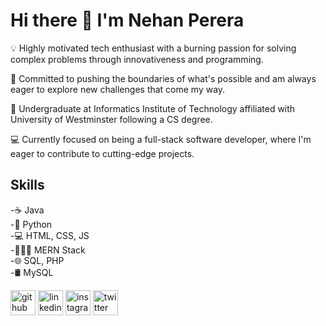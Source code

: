 # Hi there 👋 I'm Nehan Perera

💡 Highly motivated tech enthusiast with a burning passion for solving complex problems through innovativeness and programming.

🚀 Committed to pushing the boundaries of what's possible and am always eager to explore new challenges that come my way.

🌱 Undergraduate at Informatics Institute of Technology affiliated with University of Westminster following a CS degree.

💻 Currently focused on being a full-stack software developer, where I'm eager to contribute to cutting-edge projects.

## Skills
-☕ Java <br>
-🐍 Python <br>
-💻 HTML, CSS, JS <br>
-👩🏻‍💻 MERN Stack <br>
-🌐 SQL, PHP <br>
-🛢 MySQL 

[<img src='https://cdn.jsdelivr.net/npm/simple-icons@3.0.1/icons/github.svg' alt='github' height='40'>](https://github.com/NehanMP)   [<img src='https://cdn.jsdelivr.net/npm/simple-icons@3.0.1/icons/linkedin.svg' alt='linkedin' height='40'>](https://www.linkedin.com/in/nehan-perera/)   [<img src='https://cdn.jsdelivr.net/npm/simple-icons@3.0.1/icons/instagram.svg' alt='instagram' height='40'>](https://www.instagram.com/nehan_pr/)   [<img src='https://cdn.jsdelivr.net/npm/simple-icons@3.0.1/icons/twitter.svg' alt='twitter' height='40'>](https://twitter.com/Nehan_Pr)  
